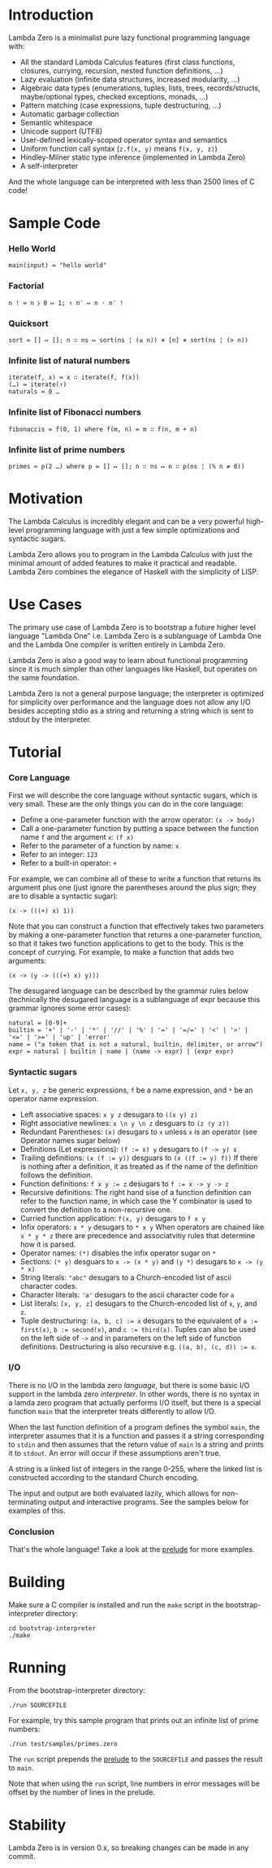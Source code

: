 # Introduction

Lambda Zero is a minimalist pure lazy functional programming language with:
* All the standard Lambda Calculus features (first class functions, closures,
    currying, recursion, nested function definitions, ...)
* Lazy evaluation (infinite data structures, increased modularity, ...)
* Algebraic data types (enumerations, tuples, lists, trees, records/structs,
    maybe/optional types, checked exceptions, monads, ...)
* Pattern matching (case expressions, tuple destructuring, ...)
* Automatic garbage collection
* Semantic whitespace
* Unicode support (UTF8)
* User-defined lexically-scoped operator syntax and semantics
* Uniform function call syntax (`z.f(x, y)` means `f(x, y, z)`)
* Hindley-Milner static type inference (implemented in Lambda Zero)
* A self-interpreter

And the whole language can be interpreted with less than 2500 lines of C code!

# Sample Code

### Hello World

    main(input) ≔ "hello world"

### Factorial

    n ! ≔ n ⦊ 0 ↦ 1; ↑ n′ ↦ n ⋅ n′ !

### Quicksort

    sort ≔ [] ↦ []; n ∷ ns ↦ sort(ns ¦ (≤ n)) ⧺ [n] ⧺ sort(ns ¦ (> n))

### Infinite list of natural numbers

    iterate(f, x) ≔ x ∷ iterate(f, f(x))
    (…) ≔ iterate(↑)
    naturals ≔ 0 …

### Infinite list of Fibonacci numbers

    fibonaccis ≔ f(0, 1) where f(m, n) ≔ m ∷ f(n, m + n)

### Infinite list of prime numbers

    primes ≔ p(2 …) where p ≔ [] ↦ []; n ∷ ns ↦ n ∷ p(ns ¦ (% n ≠ 0))

# Motivation

The Lambda Calculus is incredibly elegant and can be a very powerful
high-level programming language with just a few simple optimizations and
syntactic sugars.

Lambda Zero allows you to program in the Lambda Calculus with just the
minimal amount of added features to make it practical and readable.
Lambda Zero combines the elegance of Haskell with the simplicity of LISP.

# Use Cases

The primary use case of Lambda Zero is to bootstrap a future higher level
language "Lambda One" i.e. Lambda Zero is a sublanguage of Lambda One and the
Lambda One compiler is written entirely in Lambda Zero.

Lambda Zero is also a good way to learn about functional programming since it
is much simpler than other languages like Haskell, but operates on the same
foundation.

Lambda Zero is not a general purpose language; the interpreter is optimized
for simplicity over performance and the language does not allow any I/O
besides accepting stdio as a string and returning a string which is sent to
stdout by the interpreter.

# Tutorial

### Core Language

First we will describe the core language without syntactic sugars, which is very
small. These are the only things you can do in the core language:
- Define a one-parameter function with the arrow operator: `(x -> body)`
- Call a one-parameter function by putting a space between the function name `f`
  and the argument `x`: `(f x)`
- Refer to the parameter of a function by name: `x`
- Refer to an integer: `123`
- Refer to a built-in operator: `+`

For example, we can combine all of these to write a function that returns
its argument plus one (just ignore the parentheses around the plus sign; they
are to disable a syntactic sugar):

    (x -> (((+) x) 1))

Note that you can construct a function that effectively takes two parameters
by making a one-parameter function that returns a one-parameter function,
so that it takes two function applications to get to the body. This is the
concept of currying. For example, to make a function that adds two arguments:

    (x -> (y -> (((+) x) y)))

The desugared language can be described by the grammar rules below
(technically the desugared language is a sublanguage of expr because this
grammar ignores some error cases):

    natural = [0-9]+
    builtin = '+' | '-' | '*' | '//' | '%' | '=' | '=/=' | '<' | '>' | '<=' | '>=' | 'up' | 'error'
    name = ("a token that is not a natural, builtin, delimiter, or arrow")
    expr = natural | builtin | name | (name -> expr) | (expr expr)

### Syntactic sugars

Let `x, y, z` be generic expressions, `f` be a name expression, and `*` be
an operator name expression.

- Left associative spaces: `x y z` desugars to `((x y) z)`
- Right associative newlines: `x \n y \n z` desguars to `(z (y z))`
- Redundant Parentheses: `(x)` desugars to `x` unless `x` is an operator
  (see Operator names sugar below)
- Definitions (Let expressions): `(f := x) y` desugars to `(f -> y) x`
- Trailing definitions: `(x (f := y))` desguars to `(x ((f := y) f))`
  If there is nothing after a definition, it as treated as if the name of the
  definition follows the definition.
- Function definitions: `f x y := z` desugars to `f := x -> y -> z`
- Recursive definitions: The right hand sise of a function definition can refer
 to the function name, in which case the Y combinator is used to convert the
 definition to a non-recursive one.
- Curried function application: `f(x, y)` desugars to `f x y`
- Infix operators: `x * y` desugars to `* x y`
When operators are chained like `x * y * z` there are precedence and associatvitiy rules that determine how it is parsed.
- Operator names: `(*)` disables the infix operator sugar on `*`
- Sections: `(* y)` desguars to `x -> (x * y)` and
  `(y *)` desugars to `x -> (y * x)`
- String literals: `"abc"` desugars to a Church-encoded list of ascii
  character codes.
- Character literals: `'a'` desugars to the ascii character code for `a`
- List literals: `[x, y, z]` desugars to the Church-encoded list of
  `x`, `y`, and `z`.
- Tuple destructuring: `(a, b, c) := x` desugars to the equivalent of
  `a := first(x)`, `b := second(x)`, and `c := third(x)`. Tuples can also be
  used on the left side of `->` and in parameters on the left side of
  function definitions. Destructuring is also recursive e.g.
  `((a, b), (c, d)) := x`.

### I/O

There is no I/O in the lambda zero _language_, but there is some basic I/O
support in the lambda zero _interpreter_. In other words, there is no
syntax in a lamda zero program that actually performs I/O itself, but there is a
special function `main` that the interpreter treats differently to allow I/O.

When the last function definition of a program defines the symbol `main`, the
interpreter assumes that it is a function and passes it a string corresponding
to `stdin` and then assumes that the return value of `main` is a string and
prints it to `stdout`. An error will occur if these assumptions aren't true.

A string is a linked list of integers in the range 0-255, where the linked
list is constructed according to the standard Church encoding.

The input and output are both evaluated lazily, which allows for non-terminating
output and interactive programs. See the samples below for examples of this.

### Conclusion

That's the whole language! Take a look at the [prelude](libraries/prelude.zero)
for more examples.

# Building

Make sure a C compiler is installed and run the `make` script in
the bootstrap-interpreter directory:

    cd bootstrap-interpreter
    ./make

# Running

From the bootstrap-interpreter directory:

    ./run SOURCEFILE

For example, try this sample program that prints out an infinite list of prime
numbers:

    ./run test/samples/primes.zero

The `run` script prepends the [prelude](libraries/prelude.zero) to the `SOURCEFILE` and
passes the result to `main`.

Note that when using the `run` script, line numbers in error messages will be
offset by the number of lines in the prelude.

# Stability

Lambda Zero is in version 0.x, so breaking changes can be made in any commit.
